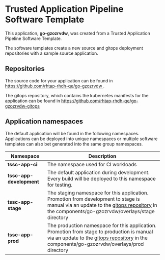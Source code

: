 # Trusted Application Pipeline Software Template

This application, **go-gzozrvdw**, was created from a Trusted Application Pipeline Software Template.

The software templates create a new source and gitops deployment repositories with a sample source application. 

## Repositories

The source code for your application can be found in [https://github.com/rhtap-rhdh-qe/go-gzozrvdw ](https://github.com/rhtap-rhdh-qe/go-gzozrvdw ).
 
The gitops repository, which contains the kubernetes manifests for the application can be found in 
[https://github.com/rhtap-rhdh-qe/go-gzozrvdw-gitops ](https://github.com/rhtap-rhdh-qe/go-gzozrvdw-gitops ) 

## Application namespaces 

The default application will be found in the following namespaces. Applications can be deployed into unique namespaces or multiple software templates can also bet generated into the same group namespaces.  

|  Namespace   |  Description   |  
| -------- | -------- |
| **tssc-app-ci** | The namespace used for CI workloads |
| **tssc-app-development** | The default application during development. Every build will be deployed to this namespace for testing. |
| **tssc-app-stage** | The staging namespace for this application. Promotion from development to stage is manual via an update to the [gitops repository](https://github.com/rhtap-rhdh-qe/go-gzozrvdw-gitops ) in the components/go-gzozrvdw/overlays/stage directory |
| **tssc-app-prod** | The production namespace for this application. Promotion from stage to production is manual via an update to the [gitops repository](https://github.com/rhtap-rhdh-qe/go-gzozrvdw-gitops ) in the components/go-gzozrvdw/overlays/prod directory |